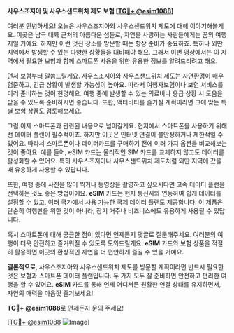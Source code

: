 **사우스조지아 및 사우스샌드위치 제도 보험 [[TG💪+ @esim1088](https://t.me/s/esim1088)]**

여러분 안녕하세요! 오늘은 사우스조지아와 사우스샌드위치 제도에 대해 이야기해볼게요. 이곳은 남극 대륙 근처의 아름다운 섬들로, 자연을 사랑하는 사람들에게는 꿈의 여행지일 거예요. 하지만 이런 멋진 장소를 방문할 때는 항상 준비가 중요하죠. 특히나 외딴 지역에서 발생할 수 있는 다양한 상황들을 대비해야 해요. 그래서 이번 영상에서는 이 지역에서 필요한 보험과 함께 스마트폰 사용을 위한 유용한 정보를 알려드리려고 해요.

먼저 보험부터 말씀드릴게요. 사우스조지아와 사우스샌드위치 제도는 자연환경이 매우 험준하고, 긴급 상황이 발생할 가능성이 높아요. 따라서 여행자보험이나 보험 서비스를 미리 준비하는 것이 현명해요. 여행 중에 발생할 수 있는 의료비나 응급 상황 시 도움을 받을 수 있도록 준비하시면 좋습니다. 또한, 액티비티를 즐기실 계획이라면 그에 맞는 특별 보험 상품도 검토해보세요.

그럼 이제 스마트폰과 관련된 내용으로 넘어갈게요. 현지에서 스마트폰을 사용하기 위해선 데이터 플랜이 필수적이죠. 하지만 이곳은 인터넷 연결이 불안정하거나 제한적일 수 있어요. 따라서 스마트폰이나 데이터카드를 구매하기 전에 여러 가지 옵션을 비교해보는 것이 좋아요. 예를 들어, eSIM 카드는 물리적인 SIM 카드를 교체하지 않고도 데이터를 활성화할 수 있어요. 특히 사우스조지아나 사우스샌드위치 제도처럼 외딴 지역에 갔을 때 유용하게 사용할 수 있답니다.

또한, 여행 중에 사진을 많이 찍거나 동영상을 촬영하고 싶으시다면 고속 데이터 플랜을 선택하는 것도 좋은 방법이에요. **eSIM** 카드는 현지 통신사와 연동하여 쉽게 데이터를 설정할 수 있고, 여러 국가에서 사용 가능한 국제 데이터 플랜도 제공합니다. 이 제품은 단순히 여행만을 위한 것이 아니라, 장기 거주나 비즈니스에도 유용하게 사용될 수 있답니다.

혹시 스마트폰에 대해 궁금한 점이 있다면 언제든지 댓글로 질문해주세요. 여러분의 여행이 더욱 안전하고 즐거워질 수 있도록 도와드릴게요. **eSIM** 카드와 보험 상품을 적절히 활용하면 이곳의 환상적인 자연을 더 편안하게 즐길 수 있을 거예요.

**결론적으로**, 사우스조지아와 사우스샌드위치 제도를 방문할 계획이라면 반드시 필요한 것은 보험과 스마트폰 데이터 플랜입니다. 두 가지 모두 잘 준비하면 안전하고 편리한 여행을 할 수 있어요. **eSIM** 카드를 통해 언제 어디서든 원활한 연결 상태를 유지하면서, 자연의 매력을 마음껏 즐겨보세요!

**TG💪+ @esim1088**로 언제든지 문의 주세요! 

[[TG💪+ @esim1088](https://t.me/s/esim1088) ![Image](https://i.postimg.cc/Y0z9fWf4/image.png)]